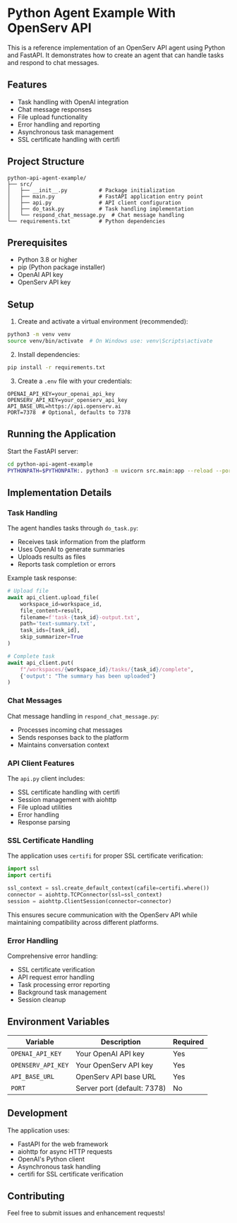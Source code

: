 # Python Agent Example With OpenServ API

This is a reference implementation of an OpenServ API agent using Python and FastAPI. It demonstrates how to create an agent that can handle tasks and respond to chat messages.

## Features

- Task handling with OpenAI integration
- Chat message responses
- File upload functionality
- Error handling and reporting
- Asynchronous task management
- SSL certificate handling with certifi

## Project Structure

```
python-api-agent-example/
├── src/
│   ├── __init__.py          # Package initialization
│   ├── main.py              # FastAPI application entry point
│   ├── api.py               # API client configuration
│   ├── do_task.py           # Task handling implementation
│   └── respond_chat_message.py  # Chat message handling
└── requirements.txt         # Python dependencies
```

## Prerequisites

- Python 3.8 or higher
- pip (Python package installer)
- OpenAI API key
- OpenServ API key

## Setup

1. Create and activate a virtual environment (recommended):
```bash
python3 -m venv venv
source venv/bin/activate  # On Windows use: venv\Scripts\activate
```

2. Install dependencies:
```bash
pip install -r requirements.txt
```

3. Create a `.env` file with your credentials:
```env
OPENAI_API_KEY=your_openai_api_key
OPENSERV_API_KEY=your_openserv_api_key
API_BASE_URL=https://api.openserv.ai
PORT=7378  # Optional, defaults to 7378
```

## Running the Application

Start the FastAPI server:
```bash
cd python-api-agent-example
PYTHONPATH=$PYTHONPATH:. python3 -m uvicorn src.main:app --reload --port 7378
```

## Implementation Details

### Task Handling

The agent handles tasks through `do_task.py`:
- Receives task information from the platform
- Uses OpenAI to generate summaries
- Uploads results as files
- Reports task completion or errors

Example task response:
```python
# Upload file
await api_client.upload_file(
    workspace_id=workspace_id,
    file_content=result,
    filename=f'task-{task_id}-output.txt',
    path='text-summary.txt',
    task_ids=[task_id],
    skip_summarizer=True
)

# Complete task
await api_client.put(
    f"/workspaces/{workspace_id}/tasks/{task_id}/complete",
    {'output': "The summary has been uploaded"}
)
```

### Chat Messages

Chat message handling in `respond_chat_message.py`:
- Processes incoming chat messages
- Sends responses back to the platform
- Maintains conversation context

### API Client Features

The `api.py` client includes:
- SSL certificate handling with certifi
- Session management with aiohttp
- File upload utilities
- Error handling
- Response parsing

### SSL Certificate Handling

The application uses `certifi` for proper SSL certificate verification:
```python
import ssl
import certifi

ssl_context = ssl.create_default_context(cafile=certifi.where())
connector = aiohttp.TCPConnector(ssl=ssl_context)
session = aiohttp.ClientSession(connector=connector)
```

This ensures secure communication with the OpenServ API while maintaining compatibility across different platforms.

### Error Handling

Comprehensive error handling:
- SSL certificate verification
- API request error handling
- Task processing error reporting
- Background task management
- Session cleanup

## Environment Variables

| Variable | Description | Required |
|----------|-------------|----------|
| `OPENAI_API_KEY` | Your OpenAI API key | Yes |
| `OPENSERV_API_KEY` | Your OpenServ API key | Yes |
| `API_BASE_URL` | OpenServ API base URL | Yes |
| `PORT` | Server port (default: 7378) | No |

## Development

The application uses:
- FastAPI for the web framework
- aiohttp for async HTTP requests
- OpenAI's Python client
- Asynchronous task handling
- certifi for SSL certificate verification

## Contributing

Feel free to submit issues and enhancement requests! 
